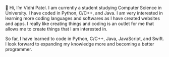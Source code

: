 👋 Hi, I’m Vidhi Patel. I am currently a student studying Computer Science in University. I have coded in Python, C/C++, and Java. I am very interested in learning more coding languages and softwares as I have created websites and apps. I really like creating things and coding is an outlet for me that allows me to create things that I am interested in.

So far, I have learned to code in Python, C/C++, Java, JavaScript, and Swift. I look forward to expanding my knowledge more and becoming a better programmer.


<!---
Vidhi0003/Vidhi0003 is a ✨ special ✨ repository because its `README.md` (this file) appears on your GitHub profile.
You can click the Preview link to take a look at your changes.
--->
